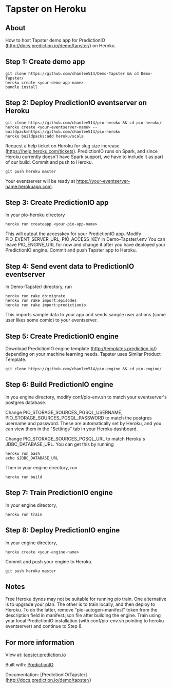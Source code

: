 # Tapster on Heroku
## About
How to host Tapster demo app for PredictionIO (http://docs.prediction.io/demo/tapster/) on Heroku.

## Step 1: Create demo app
```
git clone https://github.com/chanlee514/Demo-Tapster && cd Demo-Tapster/
heroku create <your-demo-app-name>
bundle install
```

## Step 2: Deploy PredictionIO eventserver on Heroku
```
git clone https://github.com/chanlee514/pio-heroku && cd pio-heroku/
heroku create <your-eventserver-name> --buildpack=https://github.com/chanlee514/pio-heroku
heroku buildpacks:add heroku/scala
```
Request a help ticket on Heroku for slug size increase (https://help.heroku.com/tickets).
PredictionIO runs on Spark, and since Heroku currently doesn't have Spark support, 
we have to include it as part of our build. 
Commit and push to Heroku.
```
git push heroku master
```
Your eventserver will be ready at https://your-eventserver-name.herokuapp.com.

## Step 3: Create PredictionIO app
In your pio-heroku directory
```
heroku run createapp <your-pio-app-name>
```
This will output the accesskey for your PredictionIO app.
Modify PIO_EVENT_SERVER_URL, PIO_ACCESS_KEY in Demo-Tapster/.env
You can leave PIO_ENGINE_URL for now and change it after you have deployed your PredictionIO engine.
Commit and push Tapster app to Heroku.

## Step 4: Send event data to PredictionIO eventserver
In Demo-Tapster/ directory, run
```
heroku run rake db:migrate
heroku run rake import:episodes 
heroku run rake import:predictionio
```
This imports sample data to your app and sends sample user actions (some user likes some comic) to your eventserver.

## Step 5: Create PredictionIO engine
Download PredictionIO engine template (http://templates.prediction.io/) depending on your machine learning needs. 
Tapster uses Similar Product Template.
```
git clone https://github.com/chanlee514/pio-engine && cd pio-engine/
```

## Step 6: Build PredictionIO engine
In you engine directory, modify conf/pio-env.sh to match your eventserver's postgres database. 

Change PIO_STORAGE_SOURCES_PGSQL_USERNAME, PIO_STORAGE_SOURCES_PGSQL_PASSWORD to match the postgres username and password. These are automatically set by Heroku, and you can view them in the "Settings" tab in your Heroku dashboard.

Change PIO_STORAGE_SOURCES_PGSQL_URL to match Heroku's JDBC_DATABASE_URL. You can get this by running
```
heroku run bash 
echo $JDBC_DATABASE_URL
```

Then in your engine directory, run
```
heroku run build
```

## Step 7: Train PredictionIO engine
In your engine directory,
```
heroku run train
```

## Step 8: Deploy PredictionIO engine
In your engine directory,
```
heroku create <your-engine-name>
```
Commit and push your engine to Heroku.
```
git push heroku master
```

## Notes
Free Heroku dynos may not be suitable for running pio train. One alternative is to upgrade your plan. The other is to train locally, and then deploy to Heroku. To do the latter, remove "pio-autogen-manifest" token from the description field in manifest.json file after building the engine. Train using your local PredictionIO installation (with conf/pio-env.sh pointing to heroku eventserver) and continue to Step 8.


## For more information
View at: [tapster.prediction.io](http://tapster.prediction.io)

Built with: [PredictionIO](http://prediction.io)

Documentation: [PredictionIO/Tapster] (http://docs.prediction.io/demo/tapster/)
